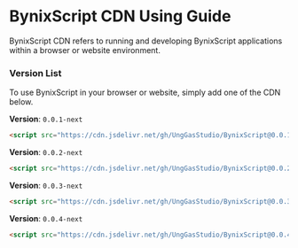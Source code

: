 # BynixScript CDN Using Guide
BynixScript CDN refers to running and developing BynixScript applications within a browser or website environment.

### Version List
To use BynixScript in your browser or website, simply add one of the CDN below.

**Version**: `0.0.1-next`
```html
<script src="https://cdn.jsdelivr.net/gh/UngGasStudio/BynixScript@0.0.1/lib/index.js"></script>
```
**Version**: `0.0.2-next`
```html
<script src="https://cdn.jsdelivr.net/gh/UngGasStudio/BynixScript@0.0.2/lib/index.js"></script>
```
**Version**: `0.0.3-next`
```html
<script src="https://cdn.jsdelivr.net/gh/UngGasStudio/BynixScript@0.0.3/lib/index.js"></script>
```
**Version**: `0.0.4-next`
```html
<script src="https://cdn.jsdelivr.net/gh/UngGasStudio/BynixScript@0.0.4/lib/index.js"></script>
```
